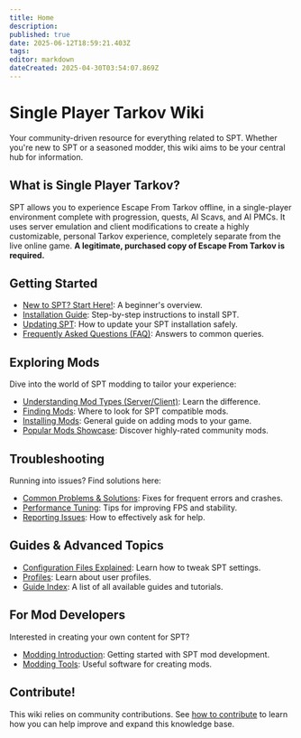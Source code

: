 ```yaml
---
title: Home
description: 
published: true
date: 2025-06-12T18:59:21.403Z
tags: 
editor: markdown
dateCreated: 2025-04-30T03:54:07.869Z
---
```


# Single Player Tarkov Wiki

Your community-driven resource for everything related to SPT. Whether you're new to SPT or a seasoned modder, this wiki aims to be your central hub for information.

## What is Single Player Tarkov?

SPT allows you to experience Escape From Tarkov offline, in a single-player environment complete with progression, quests, AI Scavs, and AI PMCs. It uses server emulation and client modifications to create a highly customizable, personal Tarkov experience, completely separate from the live online game. **A legitimate, purchased copy of Escape From Tarkov is required.**

## Getting Started

- [New to SPT? Start Here!](#): A beginner's overview.
- [Installation Guide](https://wiki.sp-tarkov.com/en/Installation_Guide): Step-by-step instructions to install SPT.
- [Updating SPT](#): How to update your SPT installation safely.
- [Frequently Asked Questions (FAQ)](#): Answers to common queries.

## Exploring Mods

Dive into the world of SPT modding to tailor your experience:

- [Understanding Mod Types (Server/Client)](#): Learn the difference.
- [Finding Mods](#): Where to look for SPT compatible mods.
- [Installing Mods](https://wiki.sp-tarkov.com/en/Installing_Mods): General guide on adding mods to your game.
- [Popular Mods Showcase](#): Discover highly-rated community mods.

## Troubleshooting

Running into issues? Find solutions here:

- [Common Problems & Solutions](#): Fixes for frequent errors and crashes.
- [Performance Tuning](#): Tips for improving FPS and stability.
- [Reporting Issues](#): How to effectively ask for help.

## Guides & Advanced Topics

- [Configuration Files Explained](#): Learn how to tweak SPT settings.
- [Profiles](#): Learn about user profiles.
- [Guide Index](#): A list of all available guides and tutorials.

## For Mod Developers

Interested in creating your own content for SPT?

- [Modding Introduction](#): Getting started with SPT mod development.
- [Modding Tools](#): Useful software for creating mods.

## Contribute!

This wiki relies on community contributions. See [how to contribute](#) to learn how you can help improve and expand this knowledge base.